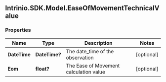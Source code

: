 ## Intrinio.SDK.Model.EaseOfMovementTechnicalValue
### Properties

Name | Type | Description | Notes
------------ | ------------- | ------------- | -------------
**DateTime** | **DateTime?** | The date_time of the observation | [optional] 
**Eom** | **float?** | The Ease of Movement calculation value | [optional] 

